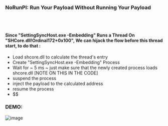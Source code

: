 ### NoRunPI: Run Your Payload Without Running Your Payload


<br>
<br>

#### Since "SettingSyncHost.exe -Embedding" Runs a Thread On "SHCore.dll!Ordinal172+0x100", We can hijack the flow before this thread start, to do that :

- Load shcore.dll to calculate the thread's entry
- Create "SettingSyncHost.exe -Embedding" Process
- Wait for ~ 5 ms ~ just make sure that the newly created process loads shcore.dll		[NOTE ON THIS IN THE CODE]
- suspend the process
- inject the payload to the calculated address
- resume the process
- $$




### DEMO:

![image](https://user-images.githubusercontent.com/111295429/196044925-4c8d3b1d-90a4-42cd-90f5-4f43e188c91e.png)
